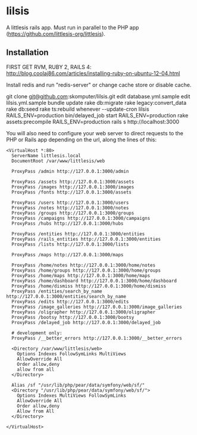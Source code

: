 lilsis
======

A littlesis rails app. Must run in parallel to the PHP app (https://github.com/littlesis-org/littlesis).


Installation
------------

FIRST GET RVM, RUBY 2, RAILS 4:
http://blog.coolaj86.com/articles/installing-ruby-on-ubuntu-12-04.html

Install redis and run "redis-server" or change cache store or disable cache.

git clone git@github.com:skomputer/lilsis.git
edit database.yml.sample
edit lilsis.yml.sample
bundle update
rake db:migrate
rake legacy:convert_data
rake db:seed
rake ts:rebuild
whenever --update-cron lilsis
RAILS_ENV=production bin/delayed_job start
RAILS_ENV=production rake assets:precompile
RAILS_ENV=production rails s
http://localhost:3000

You will also need to configure your web server to direct requests to the PHP or Rails app depending on the url, along the lines of this:

    <VirtualHost *:80>
      ServerName littlesis.local
      DocumentRoot /var/www/littlesis/web

      ProxyPass /admin http://127.0.0.1:3000/admin

      ProxyPass /assets http://127.0.0.1:3000/assets
      ProxyPass /images http://127.0.0.1:3000/images
      ProxyPass /fonts http://127.0.0.1:3000/assets

      ProxyPass /users http://127.0.0.1:3000/users
      ProxyPass /notes http://127.0.0.1:3000/notes
      ProxyPass /groups http://127.0.0.1:3000/groups
      ProxyPass /campaigns http://127.0.0.1:3000/campaigns
      ProxyPass /hubs http://127.0.0.1:3000/hubs

      ProxyPass /entities http://127.0.0.1:3000/entities
      ProxyPass /rails_entities http://127.0.0.1:3000/entities
      ProxyPass /lists http://127.0.0.1:3000/lists

      ProxyPass /maps http://127.0.0.1:3000/maps

      ProxyPass /home/notes http://127.0.0.1:3000/home/notes
      ProxyPass /home/groups http://127.0.0.1:3000/home/groups
      ProxyPass /home/maps http://127.0.0.1:3000/home/maps
      ProxyPass /home/dashboard http://127.0.0.1:3000/home/dashboard
      ProxyPass /home/dismiss http://127.0.0.1:3000/home/dismiss
      ProxyPass /entities/search_by_name http://127.0.0.1:3000/entities/search_by_name
      ProxyPass /edits http://127.0.0.1:3000/edits
      ProxyPass /image_galleries http://127.0.0.1:3000/image_galleries
      ProxyPass /oligrapher http://127.0.0.1:3000/oligrapher
      ProxyPass /bootsy http://127.0.0.1:3000/bootsy
      ProxyPass /delayed_job http://127.0.0.1:3000/delayed_job

      # development only:
      ProxyPass /__better_errors http://127.0.0.1:3000/__better_errors

      <Directory /var/www/littlesis/web>
        Options Indexes FollowSymLinks MultiViews
        AllowOverride All
        Order allow,deny
        allow from all
      </Directory>

      Alias /sf "/usr/lib/php/pear/data/symfony/web/sf/"
      <Directory "/usr/lib/php/pear/data/symfony/web/sf/">
        Options Indexes MultiViews FollowSymLinks
        AllowOverride All
        Order allow,deny
        Allow from All
      </Directory>
      
    </VirtualHost>
